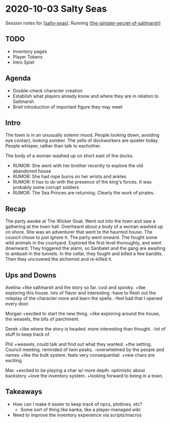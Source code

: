 # 2020-10-03 Salty Seas

Session notes for [[salty-seas]]. Running [[the-sinister-secret-of-saltmarsh]]

## TODO

- Inventory pages
- Player Tokens
- Intro Spiel

## Agenda

- Double-check character creation
- Establish what players already know and where they are in relation to Saltmarsh
- Brief introduction of important figure they may meet

## Intro

The town is in an unusually solemn mood. People looking down, avoiding eye contact, looking somber. The yells of dockworkers are quieter today. People whisper, rather than talk to eachother.

The body of a woman washed up on short east of the docks.
- RUMOR: She went with her brother recently to explore the old abandoned house
- RUMOR: She had rope burns on her wrists and ankles
- RUMOR: It has to do with the presence of the king's forces. It was probably some corrupt soldiers
- RUMOR: The Sea Princes are returning. Clearly the work of pirates.

## Recap

The party awoke at The Wicker Goat. Went out into the town and saw a gathering at the town hall. Overheard about a body of a woman washed up on shore. She was an adventurer that went to the haunted house. The council chose to just ignore it. The party went onward. The fought some wild animals in the courtyard. Explored the first level thoroughly, and went downward. They triggered the alarm, so Sanbalet and the gang are awaiting to ambush in the tunnels. In the cellar, they fought and killed a few bandits. Then they uncovered the alchemist and re-killed it.

## Ups and Downs

Avelina
+like saltmarsh and the story so far. cool and spooky.
+like exploring this house. lots of flavor and interesting
-have to flesh out the roleplay of the character more and learn the spells.
-feel bad that I opened every door.

Morgan
+excited to start the new thing.
+like exploring around the house, the weasels, the bits of parchment.

Derek
+like where the story is headed. more interesting than thought.
-lot of stuff to keep track of

Phil
+weasels, could talk and find out what they wanted.
+the setting. Council meeting. reminded of twin peaks.
-overwhelmed by the people and names
+like the bulk system. feels very consequential.
+new chars are exciting

Mac
+excited to be playing a char w/ more depth. optimistic about backstory
+love the inventory system.
+looking forward to being in a town.

## Takeaways

- How can I make it easier to keep track of npcs, plotlines, etc?
  - Some sort of thing like kanka, like a player-managed wiki
- Need to improve the inventory experience via scripts/macros

[//begin]: # "Autogenerated link references for markdown compatibility"
[salty-seas]: ../salty-seas "Salty Seas"
[the-sinister-secret-of-saltmarsh]: ../the-sinister-secret-of-saltmarsh "The Sinister Secret of Saltmarsh"
[//end]: # "Autogenerated link references"